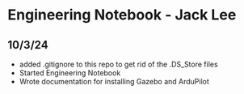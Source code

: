 # Engineering Notebook - Jack Lee

## 10/3/24
- added .gitignore to this repo to get rid of the .DS_Store files
- Started Engineering Notebook
- Wrote documentation for installing Gazebo and ArduPilot